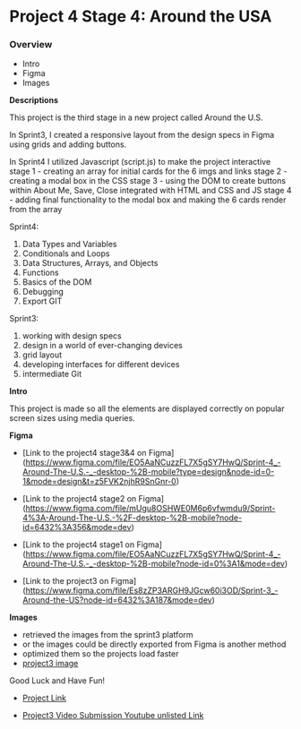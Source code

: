 # Project 4 Stage 4: Around the USA

### Overview

- Intro
- Figma
- Images

**Descriptions**

This project is the third stage in a new project called Around the U.S.

In Sprint3, I created a responsive layout from the design specs in Figma using grids and adding buttons.

In Sprint4 I utilized Javascript (script.js) to make the project interactive
stage 1 - creating an array for initial cards for the 6 imgs and links
stage 2 - creating a modal box in the CSS
stage 3 - using the DOM to create buttons within About Me, Save, Close integrated with HTML and CSS and JS
stage 4 - adding final functionality to the modal box and making the 6 cards render from the array

Sprint4:

1. Data Types and Variables
2. Conditionals and Loops
3. Data Structures, Arrays, and Objects
4. Functions
5. Basics of the DOM
6. Debugging
7. Export GIT

Sprint3:

1. working with design specs
2. design in a world of ever-changing devices
3. grid layout
4. developing interfaces for different devices
5. intermediate Git

**Intro**

This project is made so all the elements are displayed correctly on popular screen sizes using media queries.

**Figma**

- [Link to the project4 stage3&4 on Figma] (https://www.figma.com/file/EO5AaNCuzzFL7X5gSY7HwQ/Sprint-4_-Around-The-U.S.-_-desktop-%2B-mobile?type=design&node-id=0-1&mode=design&t=z5FVK2njhR9SnGnr-0)

- [Link to the project4 stage2 on Figma] (https://www.figma.com/file/mUgu8OSHWE0M6p6vfwmdu9/Sprint-4%3A-Around-The-U.S.-%2F-desktop-%2B-mobile?node-id=6432%3A356&mode=dev)

- [Link to the project4 stage1 on Figma] (https://www.figma.com/file/EO5AaNCuzzFL7X5gSY7HwQ/Sprint-4_-Around-The-U.S.-_-desktop-%2B-mobile?node-id=0%3A1&mode=dev)

- [Link to the project3 on Figma] (https://www.figma.com/file/Es8zZP3ARGH9JGcw60i3OD/Sprint-3_-Around-the-US?node-id=6432%3A187&mode=dev)

**Images**

- retrieved the images from the sprint3 platform
- or the images could be directly exported from Figma is another method
- optimized them so the projects load faster
- [project3 image](./readme%20image/project3.png)

Good Luck and Have Fun!

- [Project Link](https://johnplamoottil.github.io/se_project_aroundtheus/)

- [Project3 Video Submission Youtube unlisted Link](https://youtu.be/9h6GOltyLww)
